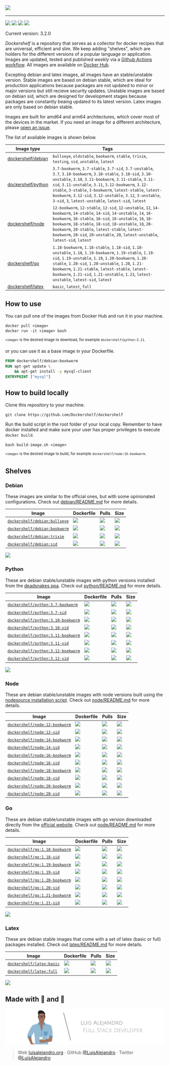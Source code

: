 ![](https://raw.githubusercontent.com/Dockershelf/dockershelf/develop/images/banner.svg)

---

[![](https://img.shields.io/github/release/Dockershelf/dockershelf.svg)](https://github.com/Dockershelf/dockershelf/releases) [![](https://img.shields.io/github/actions/workflow/status/Dockershelf/dockershelf/schedule-master.yml?branch=master)](https://github.com/Dockershelf/dockershelf/actions/workflows/schedule-master.yml) [![](https://img.shields.io/discord/809504357359157288.svg?label=&logo=discord&logoColor=ffffff&color=7389D8&labelColor=6A7EC2)](https://discord.gg/4Wc7xphH5e) [![](https://cla-assistant.io/readme/badge/Dockershelf/dockershelf)](https://cla-assistant.io/Dockershelf/dockershelf)

Current version: 3.2.0

*Dockershelf* is a repository that serves as a collector for docker recipes that are universal, efficient and slim. We keep adding "shelves", which are holders for the different versions of a popular language or application. Images are updated, tested and published *weekly* via a [Github Actions workflow](https://github.com/Dockershelf/dockershelf/actions). All images are available on [Docker Hub](https://hub.docker.com/u/dockershelf).

Excepting debian and latex images, all images have an stable/unstable version. Stable images are based on debian stable, which are ideal for production applications because packages are not updated to minor or major versions but still recieve security updates. Unstable images are based on debian sid, which are designed for development stages because packages are constantly beaing updated to its latest version. Latex images are only based on debian stable.

Images are built for amd64 and arm64 architectures, which cover most of the devices in the market. If you need an image for a different architecture, please [open an issue](https://github.com/Dockershelf/dockershelf/issues/new).

The list of available images is shown below.

|Image type  |Tags  |
|------------|------|
|[dockershelf/debian](#debian)|`bullseye`, `oldstable`, `bookworm`, `stable`, `trixie`, `testing`, `sid`, `unstable`, `latest`|
|[dockershelf/python](#python)|`3.7-bookworm`, `3.7-stable`, `3.7-sid`, `3.7-unstable`, `3.7`, `3.10-bookworm`, `3.10-stable`, `3.10-sid`, `3.10-unstable`, `3.10`, `3.11-bookworm`, `3.11-stable`, `3.11-sid`, `3.11-unstable`, `3.11`, `3.12-bookworm`, `3.12-stable`, `3-stable`, `3-bookworm`, `latest-stable`, `latest-bookworm`, `3.12-sid`, `3.12-unstable`, `3.12`, `3-unstable`, `3-sid`, `3`, `latest-unstable`, `latest-sid`, `latest`|
|[dockershelf/node](#node)|`12-bookworm`, `12-stable`, `12-sid`, `12-unstable`, `12`, `14-bookworm`, `14-stable`, `14-sid`, `14-unstable`, `14`, `16-bookworm`, `16-stable`, `16-sid`, `16-unstable`, `16`, `18-bookworm`, `18-stable`, `18-sid`, `18-unstable`, `18`, `20-bookworm`, `20-stable`, `latest-stable`, `latest-bookworm`, `20-sid`, `20-unstable`, `20`, `latest-unstable`, `latest-sid`, `latest`|
|[dockershelf/go](#go)|`1.18-bookworm`, `1.18-stable`, `1.18-sid`, `1.18-unstable`, `1.18`, `1.19-bookworm`, `1.19-stable`, `1.19-sid`, `1.19-unstable`, `1.19`, `1.20-bookworm`, `1.20-stable`, `1.20-sid`, `1.20-unstable`, `1.20`, `1.21-bookworm`, `1.21-stable`, `latest-stable`, `latest-bookworm`, `1.21-sid`, `1.21-unstable`, `1.21`, `latest-unstable`, `latest-sid`, `latest`|
|[dockershelf/latex](#latex)|`basic`, `latest`, `full`|

## How to use

You can pull one of the images from Docker Hub and run it in your machine.

```
docker pull <image>
docker run -it <image> bash
```

<sup><code>&lt;image&gt;</code> is the desired image to download, for example <code>dockershelf/python:3.11</code>.</sup>

or you can use it as a base image in your Dockerfile.

```dockerfile
FROM dockershelf/debian:bookworm
RUN apt-get update \
    && apt-get install -y mysql-client
ENTRYPOINT ["mysql"]
```

## How to build locally

Clone this repository to your machine.

```
git clone https://github.com/Dockershelf/dockershelf
```

Run the build script in the root folder of your local copy. Remember to have docker installed and make sure your user has proper privileges to execute `docker build`.

```
bash build-image.sh <image>
```

<sup><code>&lt;image&gt;</code> is the desired image to build, for example <code>dockershelf/node:16-bookworm</code>.</sup>

## Shelves

### Debian

These images are similar to the official ones, but with some opinionated configurations. Check out [debian/README.md](https://github.com/Dockershelf/dockershelf/blob/master/debian/README.md) for more details.

|Image  |Dockerfile  |Pulls   |Size  |
|-------|------------|--------|------|
|[`dockershelf/debian:bullseye`](https://hub.docker.com/r/dockershelf/debian)|[![](https://img.shields.io/badge/-Dockerfile-blue.svg?colorA=22313f&colorB=4a637b&logo=docker)](https://github.com/Dockershelf/dockershelf/blob/master/debian/bullseye/Dockerfile)|[![](https://img.shields.io/docker/pulls/dockershelf/debian?colorA=22313f&colorB=4a637b)](https://hub.docker.com/r/dockershelf/debian)|[![](https://img.shields.io/docker/image-size/dockershelf/debian/bullseye.svg?colorA=22313f&colorB=4a637b)](https://hub.docker.com/r/dockershelf/debian)|
|[`dockershelf/debian:bookworm`](https://hub.docker.com/r/dockershelf/debian)|[![](https://img.shields.io/badge/-Dockerfile-blue.svg?colorA=22313f&colorB=4a637b&logo=docker)](https://github.com/Dockershelf/dockershelf/blob/master/debian/bookworm/Dockerfile)|[![](https://img.shields.io/docker/pulls/dockershelf/debian?colorA=22313f&colorB=4a637b)](https://hub.docker.com/r/dockershelf/debian)|[![](https://img.shields.io/docker/image-size/dockershelf/debian/bookworm.svg?colorA=22313f&colorB=4a637b)](https://hub.docker.com/r/dockershelf/debian)|
|[`dockershelf/debian:trixie`](https://hub.docker.com/r/dockershelf/debian)|[![](https://img.shields.io/badge/-Dockerfile-blue.svg?colorA=22313f&colorB=4a637b&logo=docker)](https://github.com/Dockershelf/dockershelf/blob/master/debian/trixie/Dockerfile)|[![](https://img.shields.io/docker/pulls/dockershelf/debian?colorA=22313f&colorB=4a637b)](https://hub.docker.com/r/dockershelf/debian)|[![](https://img.shields.io/docker/image-size/dockershelf/debian/trixie.svg?colorA=22313f&colorB=4a637b)](https://hub.docker.com/r/dockershelf/debian)|
|[`dockershelf/debian:sid`](https://hub.docker.com/r/dockershelf/debian)|[![](https://img.shields.io/badge/-Dockerfile-blue.svg?colorA=22313f&colorB=4a637b&logo=docker)](https://github.com/Dockershelf/dockershelf/blob/master/debian/sid/Dockerfile)|[![](https://img.shields.io/docker/pulls/dockershelf/debian?colorA=22313f&colorB=4a637b)](https://hub.docker.com/r/dockershelf/debian)|[![](https://img.shields.io/docker/image-size/dockershelf/debian/sid.svg?colorA=22313f&colorB=4a637b)](https://hub.docker.com/r/dockershelf/debian)|

![](https://raw.githubusercontent.com/Dockershelf/dockershelf/develop/images/table.svg)

### Python

These are debian stable/unstable images with python versions installed from the [deadsnakes ppa](https://launchpad.net/~deadsnakes/+archive/ubuntu/ppa). Check out [python/README.md](https://github.com/Dockershelf/dockershelf/blob/master/python/README.md) for more details.

|Image  |Dockerfile  |Pulls   |Size  |
|-------|------------|--------|------|
|[`dockershelf/python:3.7-bookworm`](https://hub.docker.com/r/dockershelf/python)|[![](https://img.shields.io/badge/-Dockerfile-blue.svg?colorA=22313f&colorB=4a637b&logo=docker)](https://github.com/Dockershelf/dockershelf/blob/master/python/3.7-bookworm/Dockerfile)|[![](https://img.shields.io/docker/pulls/dockershelf/python?colorA=22313f&colorB=4a637b)](https://hub.docker.com/r/dockershelf/python)|[![](https://img.shields.io/docker/image-size/dockershelf/python/3.7-bookworm.svg?colorA=22313f&colorB=4a637b)](https://hub.docker.com/r/dockershelf/python)|
|[`dockershelf/python:3.7-sid`](https://hub.docker.com/r/dockershelf/python)|[![](https://img.shields.io/badge/-Dockerfile-blue.svg?colorA=22313f&colorB=4a637b&logo=docker)](https://github.com/Dockershelf/dockershelf/blob/master/python/3.7-sid/Dockerfile)|[![](https://img.shields.io/docker/pulls/dockershelf/python?colorA=22313f&colorB=4a637b)](https://hub.docker.com/r/dockershelf/python)|[![](https://img.shields.io/docker/image-size/dockershelf/python/3.7-sid.svg?colorA=22313f&colorB=4a637b)](https://hub.docker.com/r/dockershelf/python)|
|[`dockershelf/python:3.10-bookworm`](https://hub.docker.com/r/dockershelf/python)|[![](https://img.shields.io/badge/-Dockerfile-blue.svg?colorA=22313f&colorB=4a637b&logo=docker)](https://github.com/Dockershelf/dockershelf/blob/master/python/3.10-bookworm/Dockerfile)|[![](https://img.shields.io/docker/pulls/dockershelf/python?colorA=22313f&colorB=4a637b)](https://hub.docker.com/r/dockershelf/python)|[![](https://img.shields.io/docker/image-size/dockershelf/python/3.10-bookworm.svg?colorA=22313f&colorB=4a637b)](https://hub.docker.com/r/dockershelf/python)|
|[`dockershelf/python:3.10-sid`](https://hub.docker.com/r/dockershelf/python)|[![](https://img.shields.io/badge/-Dockerfile-blue.svg?colorA=22313f&colorB=4a637b&logo=docker)](https://github.com/Dockershelf/dockershelf/blob/master/python/3.10-sid/Dockerfile)|[![](https://img.shields.io/docker/pulls/dockershelf/python?colorA=22313f&colorB=4a637b)](https://hub.docker.com/r/dockershelf/python)|[![](https://img.shields.io/docker/image-size/dockershelf/python/3.10-sid.svg?colorA=22313f&colorB=4a637b)](https://hub.docker.com/r/dockershelf/python)|
|[`dockershelf/python:3.11-bookworm`](https://hub.docker.com/r/dockershelf/python)|[![](https://img.shields.io/badge/-Dockerfile-blue.svg?colorA=22313f&colorB=4a637b&logo=docker)](https://github.com/Dockershelf/dockershelf/blob/master/python/3.11-bookworm/Dockerfile)|[![](https://img.shields.io/docker/pulls/dockershelf/python?colorA=22313f&colorB=4a637b)](https://hub.docker.com/r/dockershelf/python)|[![](https://img.shields.io/docker/image-size/dockershelf/python/3.11-bookworm.svg?colorA=22313f&colorB=4a637b)](https://hub.docker.com/r/dockershelf/python)|
|[`dockershelf/python:3.11-sid`](https://hub.docker.com/r/dockershelf/python)|[![](https://img.shields.io/badge/-Dockerfile-blue.svg?colorA=22313f&colorB=4a637b&logo=docker)](https://github.com/Dockershelf/dockershelf/blob/master/python/3.11-sid/Dockerfile)|[![](https://img.shields.io/docker/pulls/dockershelf/python?colorA=22313f&colorB=4a637b)](https://hub.docker.com/r/dockershelf/python)|[![](https://img.shields.io/docker/image-size/dockershelf/python/3.11-sid.svg?colorA=22313f&colorB=4a637b)](https://hub.docker.com/r/dockershelf/python)|
|[`dockershelf/python:3.12-bookworm`](https://hub.docker.com/r/dockershelf/python)|[![](https://img.shields.io/badge/-Dockerfile-blue.svg?colorA=22313f&colorB=4a637b&logo=docker)](https://github.com/Dockershelf/dockershelf/blob/master/python/3.12-bookworm/Dockerfile)|[![](https://img.shields.io/docker/pulls/dockershelf/python?colorA=22313f&colorB=4a637b)](https://hub.docker.com/r/dockershelf/python)|[![](https://img.shields.io/docker/image-size/dockershelf/python/3.12-bookworm.svg?colorA=22313f&colorB=4a637b)](https://hub.docker.com/r/dockershelf/python)|
|[`dockershelf/python:3.12-sid`](https://hub.docker.com/r/dockershelf/python)|[![](https://img.shields.io/badge/-Dockerfile-blue.svg?colorA=22313f&colorB=4a637b&logo=docker)](https://github.com/Dockershelf/dockershelf/blob/master/python/3.12-sid/Dockerfile)|[![](https://img.shields.io/docker/pulls/dockershelf/python?colorA=22313f&colorB=4a637b)](https://hub.docker.com/r/dockershelf/python)|[![](https://img.shields.io/docker/image-size/dockershelf/python/3.12-sid.svg?colorA=22313f&colorB=4a637b)](https://hub.docker.com/r/dockershelf/python)|

![](https://raw.githubusercontent.com/Dockershelf/dockershelf/develop/images/table.svg)

### Node

These are debian stable/unstable images with node versions built using the [nodesource installation script](https://nodejs.org/en/download/package-manager/#debian-and-ubuntu-based-linux-distributions). Check out [node/README.md](https://github.com/Dockershelf/dockershelf/blob/master/node/README.md) for more details.

|Image  |Dockerfile  |Pulls   |Size  |
|-------|------------|--------|------|
|[`dockershelf/node:12-bookworm`](https://hub.docker.com/r/dockershelf/node)|[![](https://img.shields.io/badge/-Dockerfile-blue.svg?colorA=22313f&colorB=4a637b&logo=docker)](https://github.com/Dockershelf/dockershelf/blob/master/node/12-bookworm/Dockerfile)|[![](https://img.shields.io/docker/pulls/dockershelf/node?colorA=22313f&colorB=4a637b)](https://hub.docker.com/r/dockershelf/node)|[![](https://img.shields.io/docker/image-size/dockershelf/node/12-bookworm.svg?colorA=22313f&colorB=4a637b)](https://hub.docker.com/r/dockershelf/node)|
|[`dockershelf/node:12-sid`](https://hub.docker.com/r/dockershelf/node)|[![](https://img.shields.io/badge/-Dockerfile-blue.svg?colorA=22313f&colorB=4a637b&logo=docker)](https://github.com/Dockershelf/dockershelf/blob/master/node/12-sid/Dockerfile)|[![](https://img.shields.io/docker/pulls/dockershelf/node?colorA=22313f&colorB=4a637b)](https://hub.docker.com/r/dockershelf/node)|[![](https://img.shields.io/docker/image-size/dockershelf/node/12-sid.svg?colorA=22313f&colorB=4a637b)](https://hub.docker.com/r/dockershelf/node)|
|[`dockershelf/node:14-bookworm`](https://hub.docker.com/r/dockershelf/node)|[![](https://img.shields.io/badge/-Dockerfile-blue.svg?colorA=22313f&colorB=4a637b&logo=docker)](https://github.com/Dockershelf/dockershelf/blob/master/node/14-bookworm/Dockerfile)|[![](https://img.shields.io/docker/pulls/dockershelf/node?colorA=22313f&colorB=4a637b)](https://hub.docker.com/r/dockershelf/node)|[![](https://img.shields.io/docker/image-size/dockershelf/node/14-bookworm.svg?colorA=22313f&colorB=4a637b)](https://hub.docker.com/r/dockershelf/node)|
|[`dockershelf/node:14-sid`](https://hub.docker.com/r/dockershelf/node)|[![](https://img.shields.io/badge/-Dockerfile-blue.svg?colorA=22313f&colorB=4a637b&logo=docker)](https://github.com/Dockershelf/dockershelf/blob/master/node/14-sid/Dockerfile)|[![](https://img.shields.io/docker/pulls/dockershelf/node?colorA=22313f&colorB=4a637b)](https://hub.docker.com/r/dockershelf/node)|[![](https://img.shields.io/docker/image-size/dockershelf/node/14-sid.svg?colorA=22313f&colorB=4a637b)](https://hub.docker.com/r/dockershelf/node)|
|[`dockershelf/node:16-bookworm`](https://hub.docker.com/r/dockershelf/node)|[![](https://img.shields.io/badge/-Dockerfile-blue.svg?colorA=22313f&colorB=4a637b&logo=docker)](https://github.com/Dockershelf/dockershelf/blob/master/node/16-bookworm/Dockerfile)|[![](https://img.shields.io/docker/pulls/dockershelf/node?colorA=22313f&colorB=4a637b)](https://hub.docker.com/r/dockershelf/node)|[![](https://img.shields.io/docker/image-size/dockershelf/node/16-bookworm.svg?colorA=22313f&colorB=4a637b)](https://hub.docker.com/r/dockershelf/node)|
|[`dockershelf/node:16-sid`](https://hub.docker.com/r/dockershelf/node)|[![](https://img.shields.io/badge/-Dockerfile-blue.svg?colorA=22313f&colorB=4a637b&logo=docker)](https://github.com/Dockershelf/dockershelf/blob/master/node/16-sid/Dockerfile)|[![](https://img.shields.io/docker/pulls/dockershelf/node?colorA=22313f&colorB=4a637b)](https://hub.docker.com/r/dockershelf/node)|[![](https://img.shields.io/docker/image-size/dockershelf/node/16-sid.svg?colorA=22313f&colorB=4a637b)](https://hub.docker.com/r/dockershelf/node)|
|[`dockershelf/node:18-bookworm`](https://hub.docker.com/r/dockershelf/node)|[![](https://img.shields.io/badge/-Dockerfile-blue.svg?colorA=22313f&colorB=4a637b&logo=docker)](https://github.com/Dockershelf/dockershelf/blob/master/node/18-bookworm/Dockerfile)|[![](https://img.shields.io/docker/pulls/dockershelf/node?colorA=22313f&colorB=4a637b)](https://hub.docker.com/r/dockershelf/node)|[![](https://img.shields.io/docker/image-size/dockershelf/node/18-bookworm.svg?colorA=22313f&colorB=4a637b)](https://hub.docker.com/r/dockershelf/node)|
|[`dockershelf/node:18-sid`](https://hub.docker.com/r/dockershelf/node)|[![](https://img.shields.io/badge/-Dockerfile-blue.svg?colorA=22313f&colorB=4a637b&logo=docker)](https://github.com/Dockershelf/dockershelf/blob/master/node/18-sid/Dockerfile)|[![](https://img.shields.io/docker/pulls/dockershelf/node?colorA=22313f&colorB=4a637b)](https://hub.docker.com/r/dockershelf/node)|[![](https://img.shields.io/docker/image-size/dockershelf/node/18-sid.svg?colorA=22313f&colorB=4a637b)](https://hub.docker.com/r/dockershelf/node)|
|[`dockershelf/node:20-bookworm`](https://hub.docker.com/r/dockershelf/node)|[![](https://img.shields.io/badge/-Dockerfile-blue.svg?colorA=22313f&colorB=4a637b&logo=docker)](https://github.com/Dockershelf/dockershelf/blob/master/node/20-bookworm/Dockerfile)|[![](https://img.shields.io/docker/pulls/dockershelf/node?colorA=22313f&colorB=4a637b)](https://hub.docker.com/r/dockershelf/node)|[![](https://img.shields.io/docker/image-size/dockershelf/node/20-bookworm.svg?colorA=22313f&colorB=4a637b)](https://hub.docker.com/r/dockershelf/node)|
|[`dockershelf/node:20-sid`](https://hub.docker.com/r/dockershelf/node)|[![](https://img.shields.io/badge/-Dockerfile-blue.svg?colorA=22313f&colorB=4a637b&logo=docker)](https://github.com/Dockershelf/dockershelf/blob/master/node/20-sid/Dockerfile)|[![](https://img.shields.io/docker/pulls/dockershelf/node?colorA=22313f&colorB=4a637b)](https://hub.docker.com/r/dockershelf/node)|[![](https://img.shields.io/docker/image-size/dockershelf/node/20-sid.svg?colorA=22313f&colorB=4a637b)](https://hub.docker.com/r/dockershelf/node)|

### Go

These are debian stable/unstable images with go version downloaded directly from the [official website](https://go.dev/dl/). Check out [node/README.md](https://github.com/Dockershelf/dockershelf/blob/master/go/README.md) for more details.

|Image  |Dockerfile  |Pulls   |Size  |
|-------|------------|--------|------|
|[`dockershelf/go:1.18-bookworm`](https://hub.docker.com/r/dockershelf/go)|[![](https://img.shields.io/badge/-Dockerfile-blue.svg?colorA=22313f&colorB=4a637b&logo=docker)](https://github.com/Dockershelf/dockershelf/blob/master/go/1.18-bookworm/Dockerfile)|[![](https://img.shields.io/docker/pulls/dockershelf/go?colorA=22313f&colorB=4a637b)](https://hub.docker.com/r/dockershelf/go)|[![](https://img.shields.io/docker/image-size/dockershelf/go/1.18-bookworm.svg?colorA=22313f&colorB=4a637b)](https://hub.docker.com/r/dockershelf/go)|
|[`dockershelf/go:1.18-sid`](https://hub.docker.com/r/dockershelf/go)|[![](https://img.shields.io/badge/-Dockerfile-blue.svg?colorA=22313f&colorB=4a637b&logo=docker)](https://github.com/Dockershelf/dockershelf/blob/master/go/1.18-sid/Dockerfile)|[![](https://img.shields.io/docker/pulls/dockershelf/go?colorA=22313f&colorB=4a637b)](https://hub.docker.com/r/dockershelf/go)|[![](https://img.shields.io/docker/image-size/dockershelf/go/1.18-sid.svg?colorA=22313f&colorB=4a637b)](https://hub.docker.com/r/dockershelf/go)|
|[`dockershelf/go:1.19-bookworm`](https://hub.docker.com/r/dockershelf/go)|[![](https://img.shields.io/badge/-Dockerfile-blue.svg?colorA=22313f&colorB=4a637b&logo=docker)](https://github.com/Dockershelf/dockershelf/blob/master/go/1.19-bookworm/Dockerfile)|[![](https://img.shields.io/docker/pulls/dockershelf/go?colorA=22313f&colorB=4a637b)](https://hub.docker.com/r/dockershelf/go)|[![](https://img.shields.io/docker/image-size/dockershelf/go/1.19-bookworm.svg?colorA=22313f&colorB=4a637b)](https://hub.docker.com/r/dockershelf/go)|
|[`dockershelf/go:1.19-sid`](https://hub.docker.com/r/dockershelf/go)|[![](https://img.shields.io/badge/-Dockerfile-blue.svg?colorA=22313f&colorB=4a637b&logo=docker)](https://github.com/Dockershelf/dockershelf/blob/master/go/1.19-sid/Dockerfile)|[![](https://img.shields.io/docker/pulls/dockershelf/go?colorA=22313f&colorB=4a637b)](https://hub.docker.com/r/dockershelf/go)|[![](https://img.shields.io/docker/image-size/dockershelf/go/1.19-sid.svg?colorA=22313f&colorB=4a637b)](https://hub.docker.com/r/dockershelf/go)|
|[`dockershelf/go:1.20-bookworm`](https://hub.docker.com/r/dockershelf/go)|[![](https://img.shields.io/badge/-Dockerfile-blue.svg?colorA=22313f&colorB=4a637b&logo=docker)](https://github.com/Dockershelf/dockershelf/blob/master/go/1.20-bookworm/Dockerfile)|[![](https://img.shields.io/docker/pulls/dockershelf/go?colorA=22313f&colorB=4a637b)](https://hub.docker.com/r/dockershelf/go)|[![](https://img.shields.io/docker/image-size/dockershelf/go/1.20-bookworm.svg?colorA=22313f&colorB=4a637b)](https://hub.docker.com/r/dockershelf/go)|
|[`dockershelf/go:1.20-sid`](https://hub.docker.com/r/dockershelf/go)|[![](https://img.shields.io/badge/-Dockerfile-blue.svg?colorA=22313f&colorB=4a637b&logo=docker)](https://github.com/Dockershelf/dockershelf/blob/master/go/1.20-sid/Dockerfile)|[![](https://img.shields.io/docker/pulls/dockershelf/go?colorA=22313f&colorB=4a637b)](https://hub.docker.com/r/dockershelf/go)|[![](https://img.shields.io/docker/image-size/dockershelf/go/1.20-sid.svg?colorA=22313f&colorB=4a637b)](https://hub.docker.com/r/dockershelf/go)|
|[`dockershelf/go:1.21-bookworm`](https://hub.docker.com/r/dockershelf/go)|[![](https://img.shields.io/badge/-Dockerfile-blue.svg?colorA=22313f&colorB=4a637b&logo=docker)](https://github.com/Dockershelf/dockershelf/blob/master/go/1.21-bookworm/Dockerfile)|[![](https://img.shields.io/docker/pulls/dockershelf/go?colorA=22313f&colorB=4a637b)](https://hub.docker.com/r/dockershelf/go)|[![](https://img.shields.io/docker/image-size/dockershelf/go/1.21-bookworm.svg?colorA=22313f&colorB=4a637b)](https://hub.docker.com/r/dockershelf/go)|
|[`dockershelf/go:1.21-sid`](https://hub.docker.com/r/dockershelf/go)|[![](https://img.shields.io/badge/-Dockerfile-blue.svg?colorA=22313f&colorB=4a637b&logo=docker)](https://github.com/Dockershelf/dockershelf/blob/master/go/1.21-sid/Dockerfile)|[![](https://img.shields.io/docker/pulls/dockershelf/go?colorA=22313f&colorB=4a637b)](https://hub.docker.com/r/dockershelf/go)|[![](https://img.shields.io/docker/image-size/dockershelf/go/1.21-sid.svg?colorA=22313f&colorB=4a637b)](https://hub.docker.com/r/dockershelf/go)|

![](https://raw.githubusercontent.com/Dockershelf/dockershelf/develop/images/table.svg)

### Latex

These are debian stable images that come with a set of latex (basic or full) packages installed. Check out [latex/README.md](https://github.com/Dockershelf/dockershelf/blob/master/latex/README.md) for more details.

|Image  |Dockerfile  |Pulls   |Size  |
|-------|------------|--------|------|
|[`dockershelf/latex:basic`](https://hub.docker.com/r/dockershelf/latex)|[![](https://img.shields.io/badge/-Dockerfile-blue.svg?colorA=22313f&colorB=4a637b&logo=docker)](https://github.com/Dockershelf/dockershelf/blob/master/latex/basic/Dockerfile)|[![](https://img.shields.io/docker/pulls/dockershelf/latex?colorA=22313f&colorB=4a637b)](https://hub.docker.com/r/dockershelf/latex)|[![](https://img.shields.io/docker/image-size/dockershelf/latex/basic.svg?colorA=22313f&colorB=4a637b)](https://hub.docker.com/r/dockershelf/latex)|
|[`dockershelf/latex:full`](https://hub.docker.com/r/dockershelf/latex)|[![](https://img.shields.io/badge/-Dockerfile-blue.svg?colorA=22313f&colorB=4a637b&logo=docker)](https://github.com/Dockershelf/dockershelf/blob/master/latex/full/Dockerfile)|[![](https://img.shields.io/docker/pulls/dockershelf/latex?colorA=22313f&colorB=4a637b)](https://hub.docker.com/r/dockershelf/latex)|[![](https://img.shields.io/docker/image-size/dockershelf/latex/full.svg?colorA=22313f&colorB=4a637b)](https://hub.docker.com/r/dockershelf/latex)|

![](https://raw.githubusercontent.com/Dockershelf/dockershelf/develop/images/table.svg)

## Made with 💖 and 🍔

![Banner](https://raw.githubusercontent.com/Dockershelf/dockershelf/develop/images/author-banner.svg)

> Web [luisalejandro.org](http://luisalejandro.org/) · GitHub [@LuisAlejandro](https://github.com/LuisAlejandro) · Twitter [@LuisAlejandro](https://twitter.com/LuisAlejandro)
